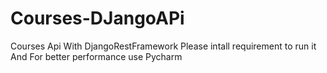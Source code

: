 # Courses-DJangoAPi
Courses Api With DjangoRestFramework
Please intall requirement to run it 
And For better performance use Pycharm
